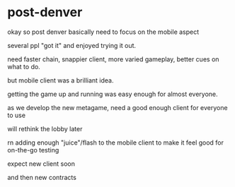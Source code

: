 # post-denver

okay so post denver basically need to focus on the mobile aspect

several ppl "got it" and enjoyed trying it out.

need faster chain, snappier client, more varied gameplay, better cues on what to do.

but mobile client was a brilliant idea.

getting the game up and running was easy enough for almost everyone.

as we develop the new metagame, need a good enough client for everyone to use

will rethink the lobby later

rn adding enough "juice"/flash to the mobile client to make it feel good for on-the-go testing

expect new client soon

and then new contracts